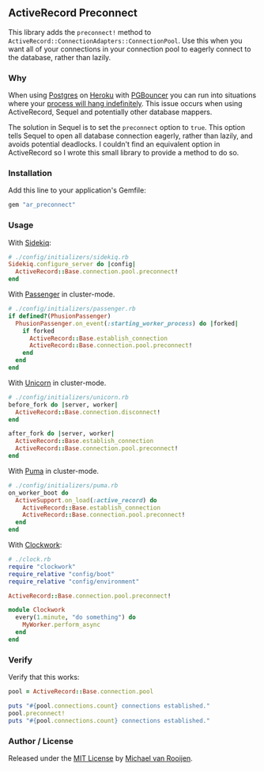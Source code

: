 ## ActiveRecord Preconnect

This library adds the `preconnect!` method to `ActiveRecord::ConnectionAdapters::ConnectionPool`. Use this when you want all of your connections in your connection pool to eagerly connect to the database, rather than lazily.


### Why

When using [Postgres] on [Heroku] with [PGBouncer] you can run into situations where your [process will hang indefinitely]. This issue occurs when using ActiveRecord, Sequel and potentially other database mappers.

The solution in Sequel is to set the `preconnect` option to `true`. This option tells Sequel to open all database connection eagerly, rather than lazily, and avoids potential deadlocks. I couldn't find an equivalent option in ActiveRecord so I wrote this small library to provide a method to do so.


### Installation

Add this line to your application's Gemfile:

```rb
gem "ar_preconnect"
```

### Usage

With [Sidekiq]:

```rb
# ./config/initializers/sidekiq.rb
Sidekiq.configure_server do |config|
  ActiveRecord::Base.connection.pool.preconnect!
end
```

With [Passenger] in cluster-mode.

```rb
# ./config/initializers/passenger.rb
if defined?(PhusionPassenger)
  PhusionPassenger.on_event(:starting_worker_process) do |forked|
    if forked
      ActiveRecord::Base.establish_connection
      ActiveRecord::Base.connection.pool.preconnect!
    end
  end
end
```

With [Unicorn] in cluster-mode.

```rb
# ./config/initializers/unicorn.rb
before_fork do |server, worker|
  ActiveRecord::Base.connection.disconnect!
end

after_fork do |server, worker|
  ActiveRecord::Base.establish_connection
  ActiveRecord::Base.connection.pool.preconnect!
end
```

With [Puma] in cluster-mode.

```rb
# ./config/initializers/puma.rb
on_worker_boot do
  ActiveSupport.on_load(:active_record) do
    ActiveRecord::Base.establish_connection
    ActiveRecord::Base.connection.pool.preconnect!
  end
end
```

With [Clockwork]:

```rb
# ./clock.rb
require "clockwork"
require_relative "config/boot"
require_relative "config/environment"

ActiveRecord::Base.connection.pool.preconnect!

module Clockwork
  every(1.minute, "do something") do
    MyWorker.perform_async
  end
end
```

### Verify 

Verify that this works:

```rb
pool = ActiveRecord::Base.connection.pool

puts "#{pool.connections.count} connections established."
pool.preconnect!
puts "#{pool.connections.count} connections established."
```


### Author / License

Released under the [MIT License] by [Michael van Rooijen].

[Postgres]: http://www.postgresql.org
[Heroku]: https://www.heroku.com
[PGBouncer]: https://pgbouncer.github.io
[Sidekiq]: http://sidekiq.org
[Passenger]: https://www.phusionpassenger.com
[Unicorn]: http://unicorn.bogomips.org
[Puma]: http://puma.io
[Clockwork]: https://github.com/tomykaira/clockwork
[process will hang indefinitely]: https://github.com/heroku/heroku-buildpack-pgbouncer/issues/29
[MIT License]: https://github.com/meskyanichi/ar_preconnect/blob/master/LICENSE
[Michael van Rooijen]: http://michael.vanrooijen.io

